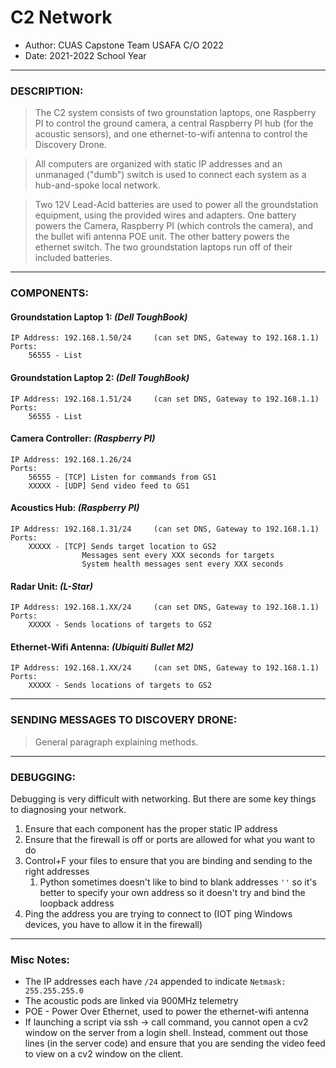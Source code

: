 # C2 Network
* Author: CUAS Capstone Team USAFA C/O 2022
* Date: 2021-2022 School Year

---
### DESCRIPTION:
> The C2 system consists of two grounstation laptops, one Raspberry PI to control the ground camera, a central Raspberry PI hub (for the acoustic sensors), and one ethernet-to-wifi antenna to control the Discovery Drone.

>All computers are organized with static IP addresses and an unmanaged ("dumb") switch is used to connect each system as a hub-and-spoke local network.

>Two 12V Lead-Acid batteries are used to power all the groundstation equipment, using the provided wires and adapters. One battery powers the Camera, Raspberry PI (which controls the camera), and the bullet wifi antenna POE unit. The other battery powers the ethernet switch. The two groundstation laptops run off of their included batteries. 

---
### COMPONENTS:
#### Groundstation Laptop 1: *(Dell ToughBook)*
```?
IP Address: 192.168.1.50/24     (can set DNS, Gateway to 192.168.1.1)
Ports:
    56555 - List
```

#### Groundstation Laptop 2: *(Dell ToughBook)*
```?
IP Address: 192.168.1.51/24     (can set DNS, Gateway to 192.168.1.1)
Ports:
    56555 - List
```

#### Camera Controller: *(Raspberry PI)*
```?
IP Address: 192.168.1.26/24
Ports:
    56555 - [TCP] Listen for commands from GS1
    XXXXX - [UDP] Send video feed to GS1
```

#### Acoustics Hub: *(Raspberry PI)*
```?
IP Address: 192.168.1.31/24     (can set DNS, Gateway to 192.168.1.1)
Ports:
    XXXXX - [TCP] Sends target location to GS2
                Messages sent every XXX seconds for targets
                System health messages sent every XXX seconds
```

#### Radar Unit: *(L-Star)*
```?
IP Address: 192.168.1.XX/24     (can set DNS, Gateway to 192.168.1.1)
Ports:
    XXXXX - Sends locations of targets to GS2
```

#### Ethernet-Wifi Antenna: *(Ubiquiti Bullet M2)*
```?
IP Address: 192.168.1.XX/24     (can set DNS, Gateway to 192.168.1.1)
Ports:
    XXXXX - Sends locations of targets to GS2
```

---
### SENDING MESSAGES TO DISCOVERY DRONE:
> General paragraph explaining methods.

---
### DEBUGGING:
Debugging is very difficult with networking. But there are some key things to diagnosing your network.

1) Ensure that each component has the proper static IP address
2) Ensure that the firewall is off or ports are allowed for what you want to do
3) Control+F your files to ensure that you are binding and sending to the right addresses
   1) Python sometimes doesn't like to bind to blank addresses `''` so it's better to specify your own address so it doesn't try and bind the loopback address
4) Ping the address you are trying to connect to (IOT ping Windows devices, you have to allow it in the firewall)

---
### Misc Notes:
* The IP addresses each have `/24` appended to indicate `Netmask: 255.255.255.0`
* The acoustic pods are linked via 900MHz telemetry
* POE - Power Over Ethernet, used to power the ethernet-wifi antenna
* If launching a script via ssh -> call command, you cannot open a cv2 window on the server from a login shell. Instead, comment out those lines (in the server code) and ensure that you are sending the video feed to view on a cv2 window on the client.